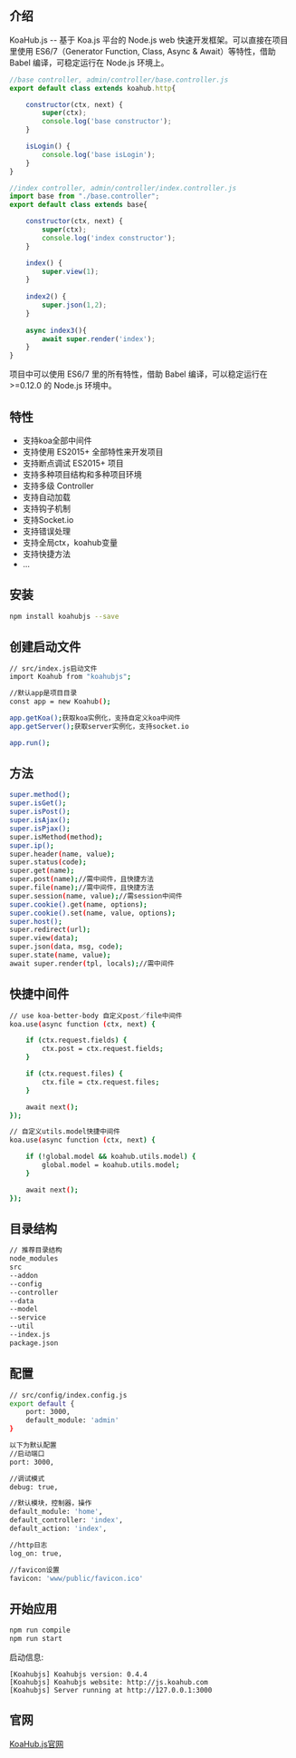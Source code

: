 ## 介绍

KoaHub.js -- 基于 Koa.js 平台的 Node.js web 快速开发框架。可以直接在项目里使用 ES6/7（Generator Function, Class, Async & Await）等特性，借助 Babel 编译，可稳定运行在 Node.js 环境上。


```js
//base controller, admin/controller/base.controller.js
export default class extends koahub.http{

    constructor(ctx, next) {
        super(ctx);
        console.log('base constructor');
    }

    isLogin() {
        console.log('base isLogin');
    }
}

//index controller, admin/controller/index.controller.js
import base from "./base.controller";
export default class extends base{

    constructor(ctx, next) {
        super(ctx);
        console.log('index constructor');
    }

    index() {
        super.view(1);
    }
    
    index2() {
        super.json(1,2);
    }
    
    async index3(){
        await super.render('index');
    }
}
```

项目中可以使用 ES6/7 里的所有特性，借助 Babel 编译，可以稳定运行在 >=0.12.0 的 Node.js 环境中。

## 特性

* 支持koa全部中间件
* 支持使用 ES2015+ 全部特性来开发项目
* 支持断点调试 ES2015+ 项目
* 支持多种项目结构和多种项目环境
* 支持多级 Controller
* 支持自动加载
* 支持钩子机制
* 支持Socket.io
* 支持错误处理
* 支持全局ctx，koahub变量
* 支持快捷方法
* ...

## 安装

```sh
npm install koahubjs --save
```

## 创建启动文件

```sh
// src/index.js启动文件
import Koahub from "koahubjs";

//默认app是项目目录
const app = new Koahub();

app.getKoa();获取koa实例化，支持自定义koa中间件
app.getServer();获取server实例化，支持socket.io

app.run();
```

## 方法

```sh
super.method();
super.isGet();
super.isPost();
super.isAjax();
super.isPjax();
super.isMethod(method);
super.ip();
super.header(name, value);
super.status(code);
super.get(name);
super.post(name);//需中间件，且快捷方法
super.file(name);//需中间件，且快捷方法
super.session(name, value);//需session中间件
super.cookie().get(name, options);
super.cookie().set(name, value, options);
super.host();
super.redirect(url);
super.view(data);
super.json(data, msg, code);
super.state(name, value);
await super.render(tpl, locals);//需中间件
```

## 快捷中间件

```sh
// use koa-better-body 自定义post／file中间件
koa.use(async function (ctx, next) {

    if (ctx.request.fields) {
        ctx.post = ctx.request.fields;
    }

    if (ctx.request.files) {
        ctx.file = ctx.request.files;
    }

    await next();
});

// 自定义utils.model快捷中间件
koa.use(async function (ctx, next) {

    if (!global.model && koahub.utils.model) {
        global.model = koahub.utils.model;
    }

    await next();
});
```

## 目录结构

```sh
// 推荐目录结构
node_modules
src
--addon
--config
--controller
--data
--model
--service
--util
--index.js
package.json
```

## 配置
```sh
// src/config/index.config.js
export default {
    port: 3000,
    default_module: 'admin'
}

以下为默认配置
//启动端口
port: 3000,

//调试模式
debug: true,

//默认模块，控制器，操作
default_module: 'home',
default_controller: 'index',
default_action: 'index',

//http日志
log_on: true,

//favicon设置
favicon: 'www/public/favicon.ico'
```

## 开始应用

```sh
npm run compile
npm run start
```

启动信息:

```text
[Koahubjs] Koahubjs version: 0.4.4
[Koahubjs] Koahubjs website: http://js.koahub.com
[Koahubjs] Server running at http://127.0.0.1:3000
```


## 官网
[KoaHub.js官网](http://js.koahub.com)
